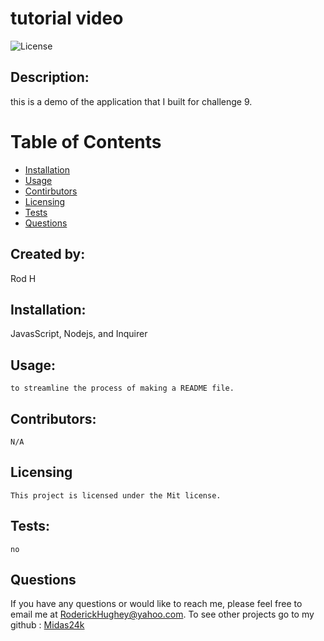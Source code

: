 # tutorial video
 
  ![License](https://img.shields.io/badge/License-Mit-yellow.svg)

  ## Description:
  this is a demo of the application that I built for challenge 9.

  # Table of Contents

  * [Installation](#installation)
  * [Usage](#usage)
  * [Contirbutors](#contirbutors)
  * [Licensing](#Licensing)
  * [Tests](#tests)
  * [Questions](#questions)
  
  ## Created by:
  Rod H
   
  ## Installation:
   JavasScript, Nodejs, and Inquirer

  ## Usage:
    to streamline the process of making a README file.

  ## Contributors:
    N/A

## Licensing
    
    This project is licensed under the Mit license.

  ## Tests:
    no

  ## Questions

  If you have any questions or would like to reach me, please feel free to email me at [RoderickHughey@yahoo.com](mailto:RoderickHughey@yahoo.com).
  To see other projects go to my github : [Midas24k](https://github.com/Midas24k)

  
  

